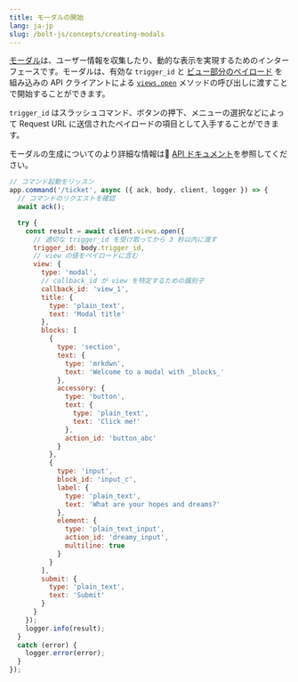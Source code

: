 ```yaml
---
title: モーダルの開始
lang: ja-jp
slug: /bolt-js/concepts/creating-modals
---
```


[モーダル](https://docs.slack.dev/surfaces/modals)は、ユーザー情報を収集したり、動的な表示を実現するためのインターフェースです。モーダルは、有効な `trigger_id` と [ビュー部分のペイロード](https://docs.slack.dev/block-kit/) を組み込みの API クライアントによる [`views.open`](https://docs.slack.dev/reference/methods/views.open/) メソッドの呼び出しに渡すことで開始することができます。

`trigger_id` はスラッシュコマンド、ボタンの押下、メニューの選択などによって Request URL に送信されたペイロードの項目として入手することができます。

モーダルの生成についてのより詳細な情報は [API ドキュメント](https://docs.slack.dev/surfaces/modals#composing_views)を参照してください。

```javascript
// コマンド起動をリッスン
app.command('/ticket', async ({ ack, body, client, logger }) => {
  // コマンドのリクエストを確認
  await ack();

  try {
    const result = await client.views.open({
      // 適切な trigger_id を受け取ってから 3 秒以内に渡す
      trigger_id: body.trigger_id,
      // view の値をペイロードに含む
      view: {
        type: 'modal',
        // callback_id が view を特定するための識別子
        callback_id: 'view_1',
        title: {
          type: 'plain_text',
          text: 'Modal title'
        },
        blocks: [
          {
            type: 'section',
            text: {
              type: 'mrkdwn',
              text: 'Welcome to a modal with _blocks_'
            },
            accessory: {
              type: 'button',
              text: {
                type: 'plain_text',
                text: 'Click me!'
              },
              action_id: 'button_abc'
            }
          },
          {
            type: 'input',
            block_id: 'input_c',
            label: {
              type: 'plain_text',
              text: 'What are your hopes and dreams?'
            },
            element: {
              type: 'plain_text_input',
              action_id: 'dreamy_input',
              multiline: true
            }
          }
        ],
        submit: {
          type: 'plain_text',
          text: 'Submit'
        }
      }
    });
    logger.info(result);
  }
  catch (error) {
    logger.error(error);
  }
});
```